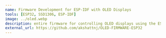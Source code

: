 ```yaml
---
name: Firmware Development for ESP-IDF with OLED Displays
tools: [ESP32, SSD1306, ESP-IDF]
image: ../oled.webp
description: entire firmware for controlling OLED displays using the ESP-IDF framework and SSD1306 driver for animations and text. contributions: Developed firmware to interface ESP32 with OLED displays, implemented SSD1306 driver support, and created animations and text rendering functionalities.
external_url: https://github.com/akshattnj/OLED-FIRMWARE-ESP32
---
```

